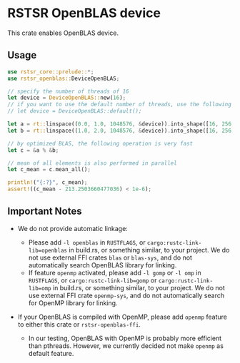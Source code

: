 # RSTSR OpenBLAS device

This crate enables OpenBLAS device.

## Usage

```rust
use rstsr_core::prelude::*;
use rstsr_openblas::DeviceOpenBLAS;

// specify the number of threads of 16
let device = DeviceOpenBLAS::new(16);
// if you want to use the default number of threads, use the following line
// let device = DeviceOpenBLAS::default();

let a = rt::linspace((0.0, 1.0, 1048576, &device)).into_shape([16, 256, 256]);
let b = rt::linspace((1.0, 2.0, 1048576, &device)).into_shape([16, 256, 256]);

// by optimized BLAS, the following operation is very fast
let c = &a % &b;

// mean of all elements is also performed in parallel
let c_mean = c.mean_all();

println!("{:?}", c_mean);
assert!((c_mean - 213.2503660477036) < 1e-6);
```

## Important Notes

- We do not provide automatic linkage:
  - Please add `-l openblas` in `RUSTFLAGS`, or `cargo:rustc-link-lib=openblas` in build.rs, or something similar, to your project.
    We do not use external FFI crates `blas` or `blas-sys`, and do not automatically search OpenBLAS library for linking.
  - If feature `openmp` activated, please add `-l gomp` or `-l omp` in `RUSTFLAGS`, or `cargo:rustc-link-lib=gomp` or `cargo:rustc-link-lib=omp` in build.rs, or something similar, to your project.
    We do not use external FFI crate `openmp-sys`, and do not automatically search for OpenMP library for linking.

- If your OpenBLAS is compiled with OpenMP, please add `openmp` feature to either this crate or `rstsr-openblas-ffi`.
  - In our testing, OpenBLAS with OpenMP is probably more efficient than pthreads. However, we currently decided not make `openmp` as default feature.